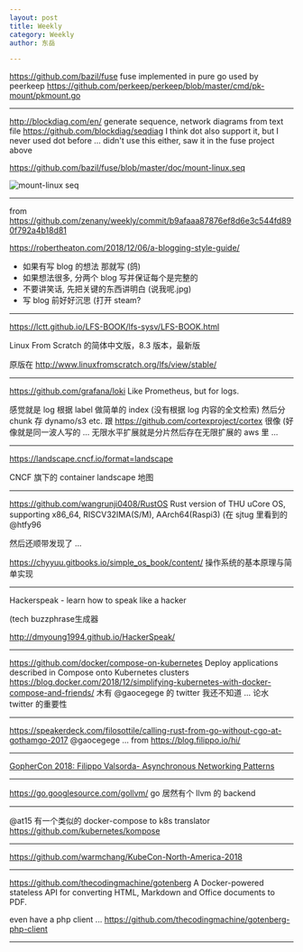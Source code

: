 ```yaml
---
layout: post
title: Weekly
category: Weekly
author: 东岳

---
```


https://github.com/bazil/fuse fuse implemented in pure go used by peerkeep https://github.com/perkeep/perkeep/blob/master/cmd/pk-mount/pkmount.go

***

http://blockdiag.com/en/ generate sequence, network diagrams from text file https://github.com/blockdiag/seqdiag  I think dot also support it, but I never used dot before ... didn't use this either, saw it in the fuse project above

https://github.com/bazil/fuse/blob/master/doc/mount-linux.seq

![mount-linux seq](https://user-images.githubusercontent.com/5621298/49716687-52de3680-fc09-11e8-935e-60bf8f33a05b.png)


***

from https://github.com/zenany/weekly/commit/b9afaaa87876ef8d6e3c544fd890f792a4b18d81

https://robertheaton.com/2018/12/06/a-blogging-style-guide/

- 如果有写 blog 的想法 那就写 (鸽)
- 如果想法很多, 分两个 blog 写并保证每个是完整的
- 不要讲笑话, 先把关键的东西讲明白 (说我呢.jpg)
- 写 blog 前好好沉思 (打开 steam?


***

https://lctt.github.io/LFS-BOOK/lfs-sysv/LFS-BOOK.html

Linux From Scratch 的简体中文版，8.3 版本，最新版

原版在 http://www.linuxfromscratch.org/lfs/view/stable/

***

https://github.com/grafana/loki Like Prometheus, but for logs.  

感觉就是 log 根据 label 做简单的 index (没有根据 log 内容的全文检索) 然后分 chunk 存 dynamo/s3 etc. 跟 https://github.com/cortexproject/cortex 很像 (好像就是同一波人写的 ... 无限水平扩展就是分片然后存在无限扩展的 aws 里 ...

***

https://landscape.cncf.io/format=landscape

CNCF 旗下的 container landscape 地图

***

https://github.com/wangrunji0408/RustOS Rust version of THU uCore OS, supporting x86_64, RISCV32IMA(S/M), AArch64(Raspi3) (在 sjtug 里看到的 @htfy96 

然后还顺带发现了 ... 

https://chyyuu.gitbooks.io/simple_os_book/content/ 操作系统的基本原理与简单实现

***

Hackerspeak - learn how to speak like a hacker

(tech buzzphrase生成器

http://dmyoung1994.github.io/HackerSpeak/

***

https://github.com/docker/compose-on-kubernetes Deploy applications described in Compose onto Kubernetes clusters https://blog.docker.com/2018/12/simplifying-kubernetes-with-docker-compose-and-friends/ 木有 @gaocegege 的 twitter 我还不知道 ... 论水 twitter 的重要性

***

https://speakerdeck.com/filosottile/calling-rust-from-go-without-cgo-at-gothamgo-2017 @gaocegege ... from https://blog.filippo.io/hi/

***

[GopherCon 2018: Filippo Valsorda- Asynchronous Networking Patterns](https://www.youtube.com/watch?v=afSiVelXDTQ)

***

https://go.googlesource.com/gollvm/ go 居然有个 llvm 的 backend

***

@at15 有一个类似的 docker-compose to k8s translator https://github.com/kubernetes/kompose

***

https://github.com/warmchang/KubeCon-North-America-2018 

***

https://github.com/thecodingmachine/gotenberg A Docker-powered stateless API for converting HTML, Markdown and Office documents to PDF. 

even have a php client ... https://github.com/thecodingmachine/gotenberg-php-client

***

